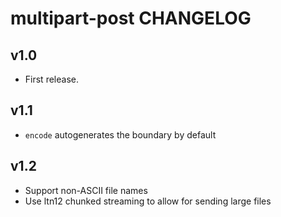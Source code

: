 # multipart-post CHANGELOG

## v1.0

- First release.

## v1.1

- `encode` autogenerates the boundary by default

## v1.2

- Support non-ASCII file names
- Use ltn12 chunked streaming to allow for sending large files
